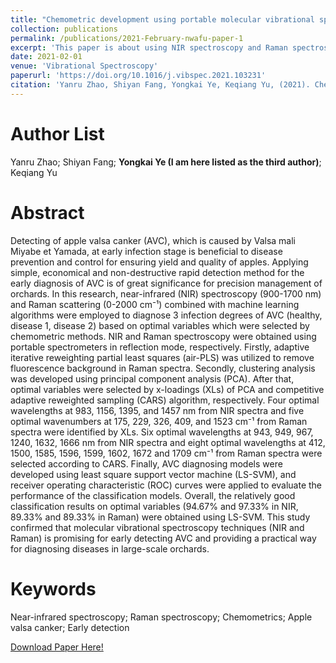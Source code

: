 ```yaml
---
title: "Chemometric development using portable molecular vibrational spectrometers for rapid evaluation of AVC (Valsa mali Miyabe et Yamada) infection of apple trees"
collection: publications
permalink: /publications/2021-February-nwafu-paper-1
excerpt: 'This paper is about using NIR spectroscopy and Raman spectroscopy techniques combined with chemometric methods  for detecting different degrees of AVC. Developing a portable spectrometer for AVC disease detection with low cost and high practicality, so as to achieve rapid non-destructive testing in an orchard environment is left for future work.'
date: 2021-02-01
venue: 'Vibrational Spectroscopy'
paperurl: 'https://doi.org/10.1016/j.vibspec.2021.103231'
citation: 'Yanru Zhao, Shiyan Fang, Yongkai Ye, Keqiang Yu, (2021). Chemometric development using portable molecular vibrational spectrometers for rapid evaluation of AVC (Valsa mali Miyabe et Yamada) infection of apple trees. Vibrational Spectroscopy, 114.'
---
```


Author List
======
Yanru Zhao; Shiyan Fang; **Yongkai Ye (I am here listed as the third author)**; Keqiang Yu

Abstract
======
Detecting of apple valsa canker (AVC), which is caused by Valsa mali Miyabe et Yamada, at early infection stage is beneficial to disease prevention and control for ensuring yield and quality of apples. Applying simple, economical and non-destructive rapid detection method for the early diagnosis of AVC is of great significance for precision management of orchards. In this research, near-infrared (NIR) spectroscopy (900-1700 nm) and Raman scattering (0-2000 cm⁻¹) combined with machine learning algorithms were employed to diagnose 3 infection degrees of AVC (healthy, disease 1, disease 2) based on optimal variables which were selected by chemometric methods. NIR and Raman spectroscopy were obtained using portable spectrometers in reflection mode, respectively. Firstly, adaptive iterative reweighting partial least squares (air-PLS) was utilized to remove fluorescence background in Raman spectra. Secondly, clustering analysis was developed using principal component analysis (PCA). After that, optimal variables were selected by x-loadings (XLs) of PCA and competitive adaptive reweighted sampling (CARS) algorithm, respectively. Four optimal wavelengths at 983, 1156, 1395, and 1457 nm from NIR spectra and five optimal wavenumbers at 175, 229, 326, 409, and 1523 cm⁻¹ from Raman spectra were identified by XLs. Six optimal wavelengths at 943, 949, 967, 1240, 1632, 1666 nm from NIR spectra and eight optimal wavelengths at 412, 1500, 1585, 1596, 1599, 1602, 1672 and 1709 cm⁻¹ from Raman spectra were selected according to CARS. Finally, AVC diagnosing models were developed using least square support vector machine (LS-SVM), and receiver operating characteristic (ROC) curves were applied to evaluate the performance of the classification models. Overall, the relatively good classification results on optimal variables (94.67% and 97.33% in NIR, 89.33% and 89.33% in Raman) were obtained using LS-SVM. This study confirmed that molecular vibrational spectroscopy techniques (NIR and Raman) is promising for early detecting AVC and providing a practical way for diagnosing diseases in large-scale orchards.

Keywords
======
Near-infrared spectroscopy; Raman spectroscopy; Chemometrics; Apple valsa canker; Early detection

[Download Paper Here!](https://doi.org/10.1016/j.vibspec.2021.103231)
